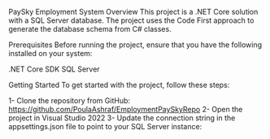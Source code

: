 PaySky Employment System
Overview
This project is a .NET Core solution with a SQL Server database. The project uses the Code First approach to generate the database schema from C# classes.

Prerequisites
Before running the project, ensure that you have the following installed on your system:

.NET Core SDK 
SQL Server 

Getting Started
To get started with the project, follow these steps:

1- Clone the repository from GitHub:
  https://github.com/PoulaAshraf/EmploymentPaySkyRepo
2- Open the project in Visual Studio 2022
3- Update the connection string in the appsettings.json file to point to your SQL Server instance:

